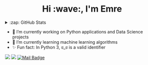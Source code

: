 <h1 align="center">Hi :wave:, I'm Emre</h1>

<details>
  <summary>:zap: GitHub Stats</summary>

<img align="center" alt="Emre's GitHub Stats" src="https://github-readme-stats.vercel.app/api?username=emresolaaksu&theme=blue-green&show_icons=true" />
  
  <summary>:zap: Most Used Languages</summary>

<img align="left" alt="Emre's GitHub Top Languages" src="https://github-readme-stats.vercel.app/api/top-langs/?username=emresolaaksu" />

</details>


- :telescope: I’m currently working on Python applications and Data Science projects
- :seedling: I’m currently learning machine learning algorithms
- :sparkles: Fun fact: In Python 3, ಠ_ಠ is a valid identifier


[![](https://img.shields.io/badge/twitter-%231DA1F2.svg?&style=for-the-badge&logo=twitter&logoColor=white)](https://twitter.com/emresolaaksu)
[![](https://img.shields.io/badge/linkedin-%230077B5.svg?&style=for-the-badge&logo=linkedin&logoColor=white)](https://www.linkedin.com/in/emre-sola-aksu-033504181/)
[![Mail Badge](https://img.shields.io/badge/emresolaaksu07@gmail.com-c14438?style=for-the-badge&logo=Gmail&logoColor=white&link=mailto:emresolaaksu07@gmail.com)](mailto:emresolaaksu07@gmail.com)

<!--
**emresolaaksu/emresolaaksu** is a ✨ _special_ ✨ repository because its `README.md` (this file) appears on your GitHub profile.

Here are some ideas to get you started:

- 🔭 I’m currently working on ...
- 🌱 I’m currently learning ...
- 👯 I’m looking to collaborate on ...
- 🤔 I’m looking for help with ...
- 💬 Ask me about ...
- 📫 How to reach me: ...
- 😄 Pronouns: ...
- ⚡ Fun fact: ...
-->
